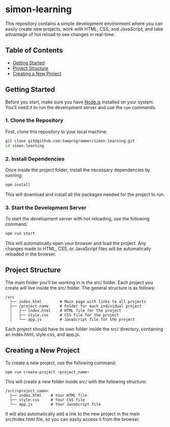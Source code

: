 # simon-learning

This repository contains a simple development environment where you can easily create new projects, work with HTML, CSS, and JavaScript, and take advantage of hot reload to see changes in real-time.

## Table of Contents
- [Getting Started](#getting-started)
- [Project Structure](#project-structure)
- [Creating a New Project](#creating-a-new-project)

## Getting Started

Before you start, make sure you have [Node.js](https://nodejs.org/) installed on your system. You’ll need it to run the development server and use the `npm` commands.

### 1. Clone the Repository

First, clone this repository to your local machine:

```bash
git clone git@github.com:3amprogrammer/simon-learning.git
cd simon-learning
```

### 2. Install Dependencies
 Once inside the project folder, install the necessary dependencies by running:

```bash
npm install
```

This will download and install all the packages needed for the project to run.

### 3. Start the Development Server

To start the development server with hot reloading, use the following command:

```bash
npm run start
```

This will automatically open your browser and load the project. Any changes made to HTML, CSS, or JavaScript files will be automatically reloaded in the browser.

## Project Structure
The main folder you’ll be working in is the src/ folder. Each project you create will live inside the src/ folder. The general structure is as follows:

```
/src
  ├── index.html        # Main page with links to all projects
  ├── /project-name     # Folder for each individual project
  │   ├── index.html    # HTML file for the project
  │   ├── style.css     # CSS file for the project
  │   └── app.js        # JavaScript file for the project
```

Each project should have its own folder inside the src/ directory, containing an index.html, style.css, and app.js.

## Creating a New Project
To create a new project, use the following command:

```bash
npm run create-project <project_name>
```

This will create a new folder inside src/ with the following structure:

```
/src/<project_name>
  ├── index.html    # Your HTML file
  ├── style.css     # Your CSS file
  └── app.js        # Your JavaScript file
```

It will also automatically add a link to the new project in the main src/index.html file, so you can easily access it from the browser.
